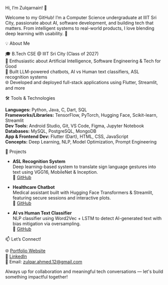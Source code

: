 Hi, I’m Zulqarnain! 👋

Welcome to my GitHub! I’m a Computer Science undergraduate at IIIT Sri City, passionate about AI, software development, and building tech that matters. From intelligent systems to real-world products, I love blending deep learning with usability. 🚀

💡 About Me

🎓 B.Tech CSE @ IIIT Sri City (Class of 2027)  
🤖 Enthusiastic about Artificial Intelligence, Software Engineering & Tech for Good  
💬 Built LLM-powered chatbots, AI vs Human text classifiers, ASL recognition systems  
🌐 Developed and deployed full-stack applications using Flutter, Streamlit, and more   

🛠️ Tools & Technologies

**Languages:** Python, Java, C, Dart, SQL  
**Frameworks/Libraries:** TensorFlow, PyTorch, Hugging Face, Scikit-learn, Streamlit  
**Dev Tools:** Android Studio, Git, VS Code, Figma, Jupyter Notebook  
**Databases:** MySQL, PostgreSQL, MongoDB  
**App & Frontend Dev:** Flutter (Dart), HTML, CSS, JavaScript  
**Concepts:** Deep Learning, NLP, Model Optimization, Prompt Engineering  

🚀 Projects

- **ASL Recognition System**  
  Deep learning-based system to translate sign language gestures into text using VGG16, MobileNet & Inception.  
  🔗 [GitHub](https://github.com/ziko-ahmed/ASL)

- **Healthcare Chatbot**  
  Medical assistant built with Hugging Face Transformers & Streamlit, featuring secure sessions and interactive plots.  
  🔗 [GitHub](https://github.com/ziko-ahmed/Healthbot)

- **AI vs Human Text Classifier**  
  NLP classifier using Word2Vec + LSTM to detect AI-generated text with bias mitigation via oversampling.  
  🔗 [GitHub](https://github.com/ziko-ahmed/AI-v-s-Human-Text-Classification)

📫 Let’s Connect!

🌐 [Portfolio Website](https://ziko-ahmed-portfolio.netlify.app)  
💼 [LinkedIn](https://www.linkedin.com/in/zulqarnain-ahmed)  
📧 Email: zulqar.ahmed.12@gmail.com  

Always up for collaboration and meaningful tech conversations — let's build something impactful together!
